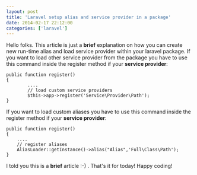```yaml
---
layout: post
title: 'Laravel setup alias and service provider in a package'
date: 2014-02-17 22:12:00
categories: ['laravel']
---
```

Hello folks. This article is just a **brief** explanation on how you can create new run-time alias and load service provider within your laravel package.
If you want to load other service provider from the package you have to use this command inside the register method if your **service provider**:
<!-- more -->


	public function register()
	{
			....
			// load custom service providers
	        $this->app->register('Service\Provider\Path');
	}

If you want to load custom aliases you have to use this command inside the register method if your **service provider**:


	public function register()
	{
		....
		// register aliases
        AliasLoader::getInstance()->alias("Alias",'Full\Class\Path');
	}
	
I told you this is a **brief** article  :-) . That's it for today! Happy coding!